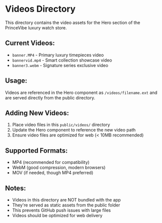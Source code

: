 # Videos Directory

This directory contains the video assets for the Hero section of the PrinceVibe luxury watch store.

## Current Videos:
- `banner.MP4` - Primary luxury timepieces video
- `bannervid.mp4` - Smart collection showcase video  
- `banner3.webm` - Signature series exclusive video

## Usage:
Videos are referenced in the Hero component as `/videos/filename.ext` and are served directly from the public directory.

## Adding New Videos:
1. Place video files in this `public/videos/` directory
2. Update the Hero component to reference the new video path
3. Ensure video files are optimized for web (< 10MB recommended)

## Supported Formats:
- MP4 (recommended for compatibility)
- WebM (good compression, modern browsers)
- MOV (if needed, though MP4 preferred)

## Notes:
- Videos in this directory are NOT bundled with the app
- They're served as static assets from the public folder
- This prevents GitHub push issues with large files
- Videos should be optimized for web delivery 